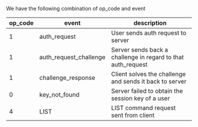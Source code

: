 We have the following combination of op_code and event

| op_code | event                  | description                                                  |
|---------|------------------------|--------------------------------------------------------------|
| 1       | auth_request           | User sends auth request to server                            |
| 1       | auth_request_challenge | Server sends back a challenge in regard to that auth_request |
| 1       | challenge_response     | Client solves the challenge and sends it back to server      |
| 0       | key_not_found          | Server failed to obtain the session key of a user            |
| 4       | LIST                   | LIST command request sent from client                        |